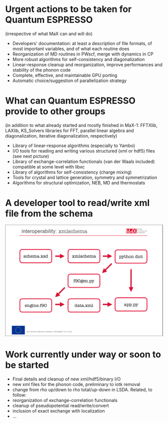# Urgent actions to be taken for Quantum ESPRESSO
(irrespective of what MaX can and will do)

* Developers' documentation: at least a description of file formats,
  of most important variables, and of what each routine does
* Reorganization of MD routines in PWscf, merge with dynamics in CP
* More robust algorithms for self-consistency and diagonalization
* Linear-response cleanup and reorganization, improve performances and stability of the phonon code
* Complete, effective, and maintainable GPU porting
* Automatic choice/suggestion of parallelization strategy

# What can Quantum ESPRESSO provide to other groups
(in addition to what already started and mostly finished in MaX-1:
FFTXlib, LAXlib, KS_Solvers libraries for FFT, parallel linear algebra
and diagonalization, iterative diagonalization, respectively)

* Library of linear-response algorithms (especially to Yambo)
* I/O tools for reading and writing various structured (xml or hdf5) files (see next picture)
* Library of exchange-correlation functionals (van der Waals included) compatible at some level with libxc
* Library of algorithms for self-consistency (charge mixing)
* Tools for crystal and lattice generation, symmetry and symmetrization
* Algorithms for structural optimization, NEB, MD and thermostats

# A developer tool to read/write xml file from the schema
![slide-brunato](slide-brunato.png)

# Work currently under way or soon to be started

* Final details and cleanup of new xml/hdf5/binary I/O
* new xml files for the phonon code, preliminary to iotk removal
* change from rho up/down to rho total/up-down in LSDA. Related, to follow:
* reorganization of exchange-correlation functionals 
* cleanup of pseudopotential read/write/convert
* inclusion of exact exchange with localization
* ...
